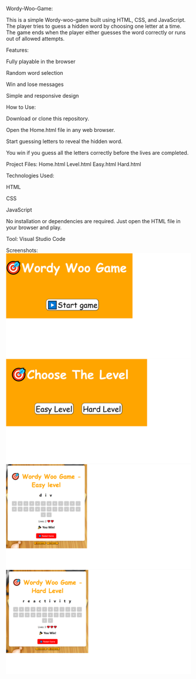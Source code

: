 Wordy-Woo-Game:

This is a simple Wordy-woo-game built using HTML, CSS, and JavaScript. The player tries to guess a hidden word by choosing one letter at a time. The game ends when the player either guesses the word correctly or runs out of allowed attempts.

Features:

Fully playable in the browser

Random word selection

Win and lose messages

Simple and responsive design

How to Use:

Download or clone this repository.

Open the Home.html file in any web browser.

Start guessing letters to reveal the hidden word.

You win if you guess all the letters correctly before the lives are completed.

Project Files:
Home.html
Level.html
Easy.html
Hard.html

Technologies Used:

HTML

CSS

JavaScript

No installation or dependencies are required. Just open the HTML file in your browser and play.

Tool:
Visual Studio Code

Screenshots:
![Homepage](home.png)
![Levels](Levels.png)
![Easylevel](easy.png)
![Hardlevel](hard.png)
